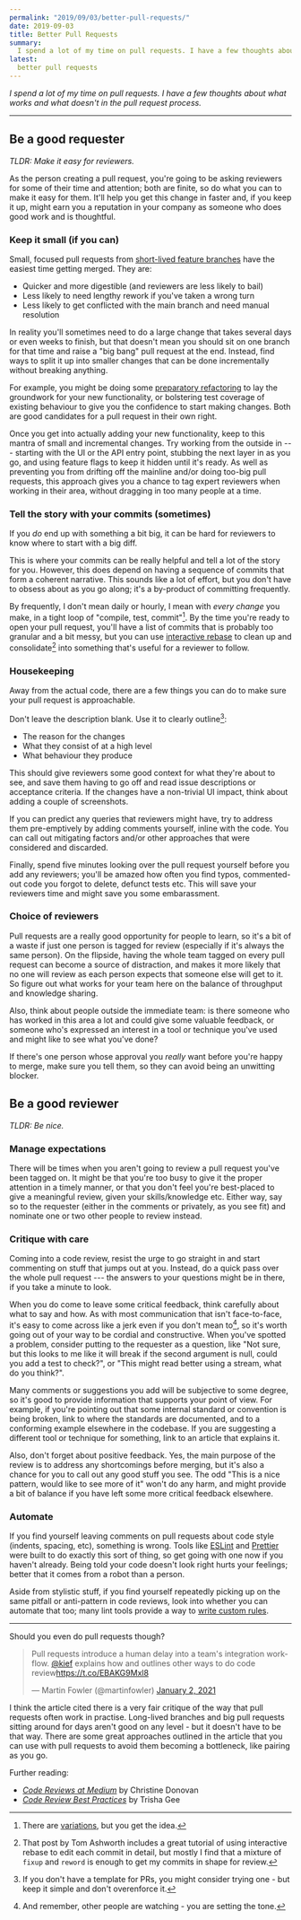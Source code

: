 ```yaml
---
permalink: "2019/09/03/better-pull-requests/"
date: 2019-09-03
title: Better Pull Requests
summary:
  I spend a lot of my time on pull requests. I have a few thoughts about what works and what doesn't in the pull request process.
latest:
  better pull requests
---
```


*I spend a lot of my time on pull requests. I have a few thoughts about what works and what doesn't in the pull request process.*

- - - 
    
## Be a good requester

*TLDR: Make it easy for reviewers.*

As the person creating a pull request, you're going to be asking reviewers for some of their time and attention; both are finite, so do what you can to make it easy for them. It'll help you get this change in faster and, if you keep it up, might earn you a reputation in your company as someone who does good work and is thoughtful.

### Keep it small (if you can)

Small, focused pull requests from [short-lived feature branches](https://trunkbaseddevelopment.com/short-lived-feature-branches/) have the easiest time getting merged. They are:

- Quicker and more digestible (and reviewers are less likely to bail)
- Less likely to need lengthy rework if you've taken a wrong turn
- Less likely to get conflicted with the main branch and need manual resolution

In reality you'll sometimes need to do a large change that takes several days or even weeks to finish, but that doesn't mean you should sit on one branch for that time and raise a "big bang" pull request at the end. Instead, find ways to split it up into smaller changes that can be done incrementally without breaking anything.

For example, you might be doing some [preparatory refactoring](https://martinfowler.com/articles/preparatory-refactoring-example.html) to lay the groundwork for your new functionality, or bolstering test coverage of existing behaviour to give you the confidence to start making changes. Both are good candidates for a pull request in their own right.

Once you get into actually adding your new functionality, keep to this mantra of small and incremental changes. Try working from the outside in --- starting with the UI or the API entry point, stubbing the next layer in as you go, and using feature flags to keep it hidden until it's ready. As well as preventing you from drifting off the mainline and/or doing too-big pull requests, this approach gives you a chance to tag expert reviewers when working in their area, without dragging in too many people at a time.

### Tell the story with your commits (sometimes)

If you _do_ end up with something a bit big, it can be hard for reviewers to know where to start with a big diff.

This is where your commits can be really helpful and tell a lot of the story for you. However, this does depend on having a sequence of commits that form a coherent narrative. This sounds like a lot of effort, but you don't have to obsess about as you go along; it's a by-product of committing frequently.

By frequently, I don't mean daily or hourly, I mean with _every change_ you make, in a tight loop of "compile, test, commit"[^compiletestcommit]. By the time you're ready to open your pull request, you'll have a list of commits that is probably too granular and a bit messy, but you can use [interactive rebase](https://tgvashworth.com/2014/02/24/rebase-you-interactively-for-great-good.html) to clean up and consolidate[^moarrebase] into something that's useful for a reviewer to follow.

[^compiletestcommit]: There are [variations](https://medium.com/@kentbeck_7670/test-commit-revert-870bbd756864), but you get the idea.

[^moarrebase]: That post by Tom Ashworth includes a great tutorial of using interactive rebase to edit each commit in detail, but mostly I find that a mixture of `fixup` and `reword` is enough to get my commits in shape for review.

### Housekeeping

Away from the actual code, there are a few things you can do to make sure your pull request is approachable.

Don't leave the description blank. Use it to clearly outline[^prtemplate]:

[^prtemplate]: If you don't have a template for PRs, you might consider trying one - but keep it simple and don't overenforce it.

- The reason for the changes
- What they consist of at a high level
- What behaviour they produce

This should give reviewers some good context for what they're about to see, and save them having to go off and read issue descriptions or acceptance criteria. If the changes have a non-trivial UI impact, think about adding a couple of screenshots.

If you can predict any queries that reviewers might have, try to address them pre-emptively by adding comments yourself, inline with the code. You can call out mitigating factors and/or other approaches that were considered and discarded.

Finally, spend five minutes looking over the pull request yourself before you add any reviewers; you'll be amazed how often you find typos, commented-out code you forgot to delete, defunct tests etc. This will save your reviewers time and might save you some embarassment.

### Choice of reviewers

Pull requests are a really good opportunity for people to learn, so it's a bit of a waste if just one person is tagged for review (especially if it's always the same person). On the flipside, having the whole team tagged on every pull request can become a source of distraction, and makes it more likely that no one will review as each person expects that someone else will get to it. So figure out what works for your team here on the balance of throughput and knowledge sharing.

Also, think about people outside the immediate team: is there someone who has worked in this area a lot and could give some valuable feedback, or someone who's expressed an interest in a tool or technique you've used and might like to see what you've done?

If there's one person whose approval you _really_ want before you're happy to merge, make sure you tell them, so they can avoid being an unwitting blocker.

## Be a good reviewer

*TLDR: Be nice.*

### Manage expectations

There will be times when you aren't going to review a pull request you've been tagged on. It might be that you're too busy to give it the proper attention in a timely manner, or that you don't feel you're best-placed to give a meaningful review, given your skills/knowledge etc. Either way, say so to the requester (either in the comments or privately, as you see fit) and nominate one or two other people to review instead.

### Critique with care

Coming into a code review, resist the urge to go straight in and start commenting on stuff that jumps out at you. Instead, do a quick pass over the whole pull request --- the answers to your questions might be in there, if you take a minute to look.

When you do come to leave some critical feedback, think carefully about what to say and how. As with most communication that isn't face-to-face, it's easy to come across like a jerk even if you don't mean to[^tone], so it's worth going out of your way to be cordial and constructive. When you've spotted a problem, consider putting to the requester as a question, like "Not sure, but this looks to me like it will break if the second argument is null, could you add a test to check?", or "This might read better using a stream, what do you think?".

[^tone]: And remember, other people are watching - you are setting the tone.

Many comments or suggestions you add will be subjective to some degree, so it's good to provide information that supports your point of view. For example, if you're pointing out that some internal standard or convention is being broken, link to where the standards are documented, and to a conforming example elsewhere in the codebase. If you are suggesting a different tool or technique for something, link to an article that explains it.

Also, don't forget about positive feedback. Yes, the main purpose of the review is to address any shortcomings before merging, but it's also a chance for you to call out any good stuff you see. The odd "This is a nice pattern, would like to see more of it" won't do any harm, and might provide a bit of balance if you have left some more critical feedback elsewhere.

### Automate

If you find yourself leaving comments on pull requests about code style (indents, spacing, etc), something is wrong. Tools like [ESLint](https://eslint.org/) and [Prettier](https://prettier.io/) were built to do exactly this sort of thing, so get going with one now if you haven't already. Being told your code doesn't look right hurts your feelings; better that it comes from a robot than a person.

Aside from stylistic stuff, if you find yourself repeatedly picking up on the same pitfall or anti-pattern in code reviews, look into whether you can automate that too; many lint tools provide a way to [write custom rules](https://liquibase-linter.dev/docs/custom-rules).

- - -

Should you even do pull requests though?

<blockquote class="twitter-tweet"><p lang="en" dir="ltr">Pull requests introduce a human delay into a team&#39;s integration workflow. <a href="https://twitter.com/kief?ref_src=twsrc%5Etfw">@kief</a> explains how and outlines other ways to do code review<a href="https://t.co/EBAKG9Mxl8">https://t.co/EBAKG9Mxl8</a></p>&mdash; Martin Fowler (@martinfowler) <a href="https://twitter.com/martinfowler/status/1345375503277023232?ref_src=twsrc%5Etfw">January 2, 2021</a></blockquote>

I think the article cited there is a very fair critique of the way that pull requests often work in practise. Long-lived branches and big pull requests sitting around for days aren't good on any level - but it doesn't have to be that way. There are some great approaches outlined in the article that you can use with pull requests to avoid them becoming a bottleneck, like pairing as you go.

Further reading:

- [_Code Reviews at Medium_](https://medium.engineering/code-reviews-at-medium-bed2c0dce13a) by Christine Donovan
- [_Code Review Best Practices_](https://trishagee.github.io/post/code_review_best_practices/) by Trisha Gee
